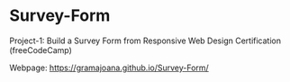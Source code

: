 # Survey-Form
Project-1:
Build a Survey Form from Responsive Web Design Certification (freeCodeCamp)

Webpage:
https://gramajoana.github.io/Survey-Form/
